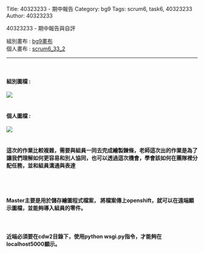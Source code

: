 Title: 40323233 - 期中報告
Category: bg9
Tags: scrum6, task6, 40323233
Author: 40323233


40323233 - 期中報告與自評

<!-- PELICAN_END_SUMMARY -->

組別畫布 : <a href="http://2016spring-w2651363.rhcloud.com/bg9/task2">bg9畫布</a> 
</br>
個人畫布 : <a href="http://2016spring-40323233.rhcloud.com/bg9/scrum6_33_2">scrum6_33_2</a> 
<hr>
</br>
<h4>組別圖檔 :</h4> 
<img src="./../files/bg9/33_1.png">
</br>
</br>
<h4>個人圖檔 : </h4>
<img src="./../files/bg9/33_2.png">
</br>
</br>
<h4>這次的作業比較複雜，需要與組員一同去完成繪製鍊條，老師這次出的作業是為了讓我們理解如何更容易和別人協同，也可以透過這次機會，學會該如何在團隊裡分配任務，並和組員溝通與表達</h4>
</br>
</br>
<h4>Master主要是用於儲存繪圖程式檔案，
將檔案傳上openshift，就可以在遠端顯示圖檔，並能夠導入組員的零件。</h4>
</br>
<h4>近端必須要在cdw2目錄下，使用python wsgi.py指令，才能夠在localhost5000顯示。</h4>


